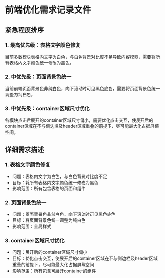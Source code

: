 # 前端优化需求记录文件

## 紧急程度排序

### 1. 最高优先级：表格文字颜色修复
目前多数模块表格内文字为白色，与白色背景对比度不足导致内容模糊，需要将所有表格内文字颜色统一修改为黑色。

### 2. 中优先级：页面背景色统一
当前前端页面背景色非纯白色，向下滚动时可见黑色底色，需要将页面背景色统一调整为纯白色。

### 3. 中优先级：container区域尺寸优化
各模块点击后展开的container区域尺寸偏小，需要优化点击交互，使展开后的container区域在不与侧边栏及header区域重叠的前提下，尽可能最大化占据屏幕空间。

## 详细需求描述

### 1. 表格文字颜色修复
- 问题：表格内文字为白色，与白色背景对比度不足
- 目标：将所有表格内文字颜色统一修改为黑色
- 影响范围：所有包含表格的页面和组件

### 2. 页面背景色统一
- 问题：页面背景色非纯白色，向下滚动时可见黑色底色
- 目标：将页面背景色统一调整为纯白色
- 影响范围：全局样式

### 3. container区域尺寸优化
- 问题：展开后的container区域尺寸偏小
- 目标：优化点击交互，使展开后的container区域在不与侧边栏及header区域重叠的前提下，尽可能最大化占据屏幕空间
- 影响范围：所有包含可展开container的组件